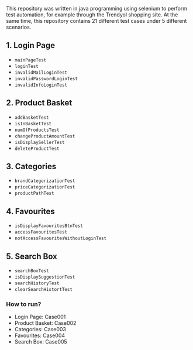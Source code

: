 This repository was written in java programming using selenium to perform test automation, for example through the Trendyol shopping site.
At the same time, this repository contains 21 different test cases under 5 different scenarios.

## 1. Login Page

  + <code>mainPageTest</code>
  + <code>loginTest</code>
  + <code>invalidMailLoginTest</code>
  + <code>invalidPasswordLoginTest</code>
  + <code>invalidInfoLoginTest</code>
## 2. Product Basket

  + <code>addBasketTest</code>
  + <code>isInBasketTest</code>
  + <code>numOfProductsTest</code>
  + <code>changeProductAmountTest</code>
  + <code>isDisplaySellerTest</code>
  + <code>deleteProductTest</code>
## 3. Categories
  + <code>brandCategorizationTest</code>
  + <code>priceCategorizationTest</code>
  + <code>productPathTest</code>
## 4. Favourites
  + <code>isDisplayFavouritesBtnTest</code>
  + <code>accessFavouritesTest</code>
  + <code>notAccessFavouritesWithoutLoginTest</code>
## 5. Search Box
  + <code>searchBoxTest</code>
  + <code>isDisplaySuggestionTest</code>
  + <code>searchHistoryTest</code>
  + <code>clearSearchHistortTest</code>
### How to run?
* Login Page: Case001
* Product Basket: Case002
* Categories: Case003
* Favourites: Case004
* Search Box: Case005
